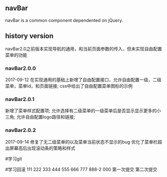 ## navBar

navBar is a common component dependented on jQuery.

## history version

navBar2.0之前版本实现导航的通用，和当前页面参数的传入，但未实现自由配置菜单的功能

### navBar2.0.0
2017-09-12
在实现通用的基础上新增了自由配置接口，允许自由配置一级，二级菜单，菜单Id，和页面链接;
css中给出了自由配置菜单图标的示例

### navBar2.0.1
新增了菜单样式配置项;
允许选择有二级菜单的一级菜单后是否显示显示更多的小三角;
允许自由配置logo路径和链接;

### navBar2.0.2
2017-09-14
修复了无二级菜单的以及菜单当前状态不显示的bug
优化了菜单栏超出屏幕高后出现滚动条的策略和样式

#学习git

#学习回滚
111
222
333
444
555
666
777
888-2
000
第一次提交
第二次提交
